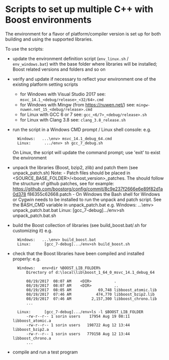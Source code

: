 # Scripts to set up multiple C++ with Boost environments

The environment for a flavor of platform/compiler version is set up for both building and using the
supported libraries.

To use the scripts:
- update the environment definition script (`env_linux.sh` / `env_windows.bat`) with the base folder
    where libraries will be installed; Boost related versions and folders and so on
- verify and update if necessary to reflect your environment one of the existing platform setting scripts
    - for Windows with Visual Studio 2017 see: `msvc_14.1_<debug/release>_<32/64>.cmd`
    - for Windows with Mingw (from https://nuwen.net/) see: `mingw-nuwen.net_15_<debug/release>.cmd`
    - for Linux with GCC 6 or 7 see: `gcc_<6/7>_<debug/release>.sh`
    - for Linux with Clang 3.8 see: `clang_3.8_release.sh`
- run the script in a Windows CMD prompt / Linux shell console:
    e.g.
    
        Windows:   ...\env> msvc_14.1_debug_64.cmd
        Linux:      .../env> sh gcc_7_debug.sh
    On Linux, the script will update the command prompt; use 'exit' to exist the environment
- unpack the libraries (Boost, bzip2, zlib) and patch them (see unpack_patch.sh)
    Note:
        - Patch files should be placed in <SOURCE_BASE_FOLDER>/<boost_version>_patches.
            The should follow the structure of github patches, see for example: 
            https://github.com/boostorg/config/commit/8c9e237f2666e6e89f82d1a0d378  f86355c62668.patch
        - On Windows the Bash shell for Windows or Cygwin needs to be installed to run the 
            unpack and patch script. See the BASH_CMD variable in unpack_patch.bat
    e.g.
        Windows:   ...\env> unpack_patch.bat.bat
        Linux:     [gcc_7-debug].../env>sh unpack_patch.bat.sh

- build the Boost collection of libraries (see build_boost.bat/.sh for customizing it)
    e.g.
    
        Windows:   ...\env> build_boost.bat
        Linux:      [gcc_7-debug].../env>sh build_boost.sh
- check that the Boost libraries have been compiled and installed properly:
    e.g.
    
        Windows:   env>dir %BOOST_LIB_FOLDER%
            Directory of d:\local\lib\boost_1_64_0_msvc_14.1_debug_64

            08/19/2017  08:07 AM    <DIR>          .
            08/19/2017  08:07 AM    <DIR>          ..
            08/19/2017  08:05 AM            69,748 libboost_atomic.lib
            08/19/2017  07:46 AM           474,770 libboost_bzip2.lib
            08/19/2017  07:46 AM         2,157,300 libboost_chrono.lib
            ...

        Linux:      [gcc_7-debug].../env>ls -l $BOOST_LIB_FOLDER
            -rw-r--r-- 1 sorin users    17954 Aug 19 08:11 libboost_atomic.a
            -rw-r--r-- 1 sorin users   198722 Aug 12 13:44 libboost_bzip2.a
            -rw-r--r-- 1 sorin users   779158 Aug 12 13:44 libboost_chrono.a
            ...
- compile and run a test program
